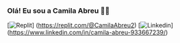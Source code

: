 ### Olá! Eu sou a Camila Abreu 👋😊

[![Replit](https://img.shields.io/badge/replit-667881?style=for-the-badge&logo=replit&logoColor=white)] (https://replit.com/@CamilaAbreu2)
[![Linkedin](https://img.shields.io/badge/replit-667881?style=for-the-badge&logo=linkedinlogoColor=blue)] (https://www.linkedin.com/in/camila-abreu-933667239/)
